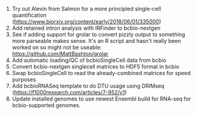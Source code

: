 1. Try out Alevin from Salmon for a more principled single-cell quantification (https://www.biorxiv.org/content/early/2018/06/01/335000)
2. Add retained intron analysis with IRFinder to bcbio-nextgen
3. See if adding support for grolar to convert pizzly output to something more parseable makes sense. It's an R script and hasn't really been worked on so might not be useable: https://github.com/MattBashton/grolar
4. Add automatic loading/QC of bcbioSingleCell data from bcbio
5. Convert bcbio-nextgen singlecell matrices to HDF5 format in bcbio
6. Swap bcbioSingleCell to read the already-combined matrices for speed purposes
7. Add bcbioRNASeq template to do DTU usage using DRIMseq (https://f1000research.com/articles/7-952/v1)
8. Update installed genomes to use newest Ensembl build for RNA-seq for bcbio-supported genomes.
